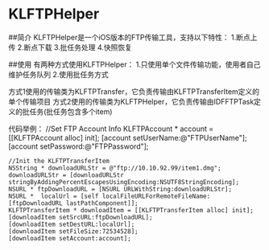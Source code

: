 KLFTPHelper
===========

##简介
KLFTPHelper是一个iOS版本的FTP传输工具，支持以下特性：
1.断点上传
2.断点下载
3.批任务处理
4.快照恢复

##使用
有两种方式使用KLFTPHelper：
1.只使用单个文件传输功能，使用者自己维护任务队列
2.使用批任务方式

方式1使用的传输类为KLFTPTransfer，它负责传输由KLFTPTransferItem定义的单个传输项目
方式2使用的传输类为KLFTPHelper，它负责传输由IDFFTPTask定义的批任务(批任务包含多个item)

代码举例：
    //Set FTP Account Info
    KLFTPAccount * account = [[KLFTPAccount alloc] init];
    [account setUserName:@"FTPUserName"];
    [account setPassword:@"FTPPassword"];

    //Init the KLFTPTransferItem    
    NSString * downloadURLStr = @"ftp://10.10.92.99/item1.dmg";
    downloadURLStr = [downloadURLStr stringByAddingPercentEscapesUsingEncoding:NSUTF8StringEncoding];
    NSURL * ftpDownloadURL = [NSURL URLWithString:downloadURLStr];
    NSURL *  localUrl = [self localFileURLForRemoteFileName:[ftpDownloadURL lastPathComponent]];
    KLFTPTransferItem * downloadItem = [[KLFTPTransferItem alloc] init];
    [downloadItem setSrcURL:ftpDownloadURL];
    [downloadItem setDestURL:localUrl];
    [downloadItem setFileSize:72534528];
    [downloadItem setAccount:account];
